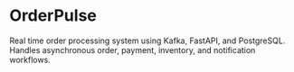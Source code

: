 # OrderPulse
Real time order processing system using Kafka, FastAPI, and PostgreSQL. Handles asynchronous order, payment, inventory, and notification workflows.
